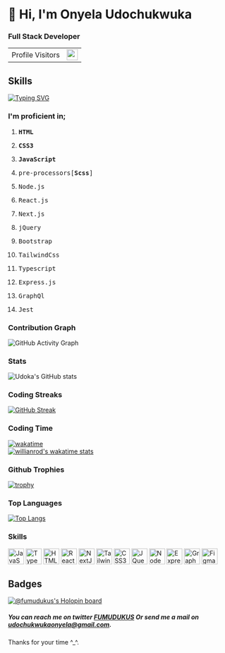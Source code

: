 # 👋 Hi, I'm Onyela Udochukwuka

### Full Stack Developer

<table align="center">
  <tr>
    <td>Profile Visitors</td>
    <td height="25">
     
<img src="https://profile-counter.glitch.me/onyelaudochukwuka/count.svg" height="25" />
     
   </td>
  </tr>
</table>

## Skills


[![Typing SVG](https://readme-typing-svg.herokuapp.com?font=Poppins&color=84A59D&size=30&lines=Open+Source+Enthusiast;My+strong+points+are;problem+solving;Critical+thinking;And+I+love+building+stuff)](https://git.io/typing-svg)

### I'm proficient in;

<ol>
 <li><pre><b>HTML</b></pre></li>
 <li><pre><b>CSS3</b></pre></li>
 <li><pre><b>JavaScript</b></pre></li>
 <li><pre>pre-processors[<b>Scss</b>]</pre></li>
 <li><pre>Node.js</pre></li>
 <li><pre>React.js</pre></li>
 <li><pre>Next.js</pre></li>
 <li><pre>jQuery</pre></li>
 <li><pre>Bootstrap</pre></li>
  <li><pre>TailwindCss</pre></li>
 <li><pre>Typescript</pre></li>
  <li><pre>Express.js</pre></li>
 <li><pre>GraphQl</pre></li>
 <li><pre>Jest</pre></li>
  </ol>

### Contribution Graph

![GitHub Activity Graph](https://activity-graph.herokuapp.com/graph?username=Onyelaudochukwuka)


### Stats
![Udoka's GitHub stats](https://github-readme-stats.vercel.app/api?username=Onyelaudochukwuka&count_private=true)

### Coding Streaks

 ​[![​GitHub Streak​](https://github-readme-streak-stats.herokuapp.com/?user=Onyelaudochukwuka)](https://github.com/Onyelaudochukwuka)<br>

### Coding Time

[![wakatime](https://wakatime.com/badge/user/3cb90ed5-1bb9-4b97-a943-3c8e85a6dcbb.svg)](https://wakatime.com/@3cb90ed5-1bb9-4b97-a943-3c8e85a6dcbb)
<br />
[![willianrod's wakatime stats](https://github-readme-stats.vercel.app/api/wakatime?username=udoka)](https://github.com/anuraghazra/github-readme-stats)

### Github Trophies

[![trophy](https://github-profile-trophy.vercel.app/?username=Onyelaudochukwuka)](https://github.com/ryo-ma/github-profile-trophy)


### Top Languages

[![Top Langs](https://github-readme-stats.vercel.app/api/top-langs/?username=Onyelaudochukwuka&count-private=true)](https://github.com/Onyelaudochukwuka/github-readme-stats&count-private=true)




### Skills

<div align="left">
<a href="https://developer.mozilla.org/en-US/docs/Web/JavaScript" target="_blank" rel="noreferrer"><img src="https://raw.githubusercontent.com/danielcranney/readme-generator/main/public/icons/skills/javascript-colored.svg" width="36" height="36" alt="JavaScript" /></a>
<a href="https://www.typescriptlang.org/" target="_blank" rel="noreferrer"><img src="https://raw.githubusercontent.com/danielcranney/readme-generator/main/public/icons/skills/typescript-colored.svg" width="36" height="36" alt="TypeScript" /></a>
<a href="https://developer.mozilla.org/en-US/docs/Glossary/HTML5" target="_blank" rel="noreferrer"><img src="https://raw.githubusercontent.com/danielcranney/readme-generator/main/public/icons/skills/html5-colored.svg" width="36" height="36" alt="HTML5" /></a>
<a href="https://reactjs.org/" target="_blank" rel="noreferrer"><img src="https://raw.githubusercontent.com/danielcranney/readme-generator/main/public/icons/skills/react-colored.svg" width="36" height="36" alt="React" /></a>
<a href="https://nextjs.org/docs" target="_blank" rel="noreferrer"><img src="https://raw.githubusercontent.com/danielcranney/readme-generator/main/public/icons/skills/nextjs-colored.svg" width="36" height="36" alt="NextJs" /></a>
<a href="https://tailwindcss.com/" target="_blank" rel="noreferrer"><img src="https://raw.githubusercontent.com/danielcranney/readme-generator/main/public/icons/skills/tailwindcss-colored.svg" width="36" height="36" alt="TailwindCSS" /></a>
<a href="https://www.w3.org/TR/CSS/#css" target="_blank" rel="noreferrer"><img src="https://raw.githubusercontent.com/danielcranney/readme-generator/main/public/icons/skills/css3-colored.svg" width="36" height="36" alt="CSS3" /></a>
<a href="https://jquery.com/" target="_blank" rel="noreferrer"><img src="https://raw.githubusercontent.com/danielcranney/readme-generator/main/public/icons/skills/jquery-colored.svg" width="36" height="36" alt="JQuery" /></a>
<a href="https://nodejs.org/en/" target="_blank" rel="noreferrer"><img src="https://raw.githubusercontent.com/danielcranney/readme-generator/main/public/icons/skills/nodejs-colored.svg" width="36" height="36" alt="NodeJS" /></a>
<a href="https://expressjs.com/" target="_blank" rel="noreferrer"><img src="https://raw.githubusercontent.com/danielcranney/readme-generator/main/public/icons/skills/express-colored.svg" width="36" height="36" alt="Express" /></a>
<a href="https://graphql.org/" target="_blank" rel="noreferrer"><img src="https://raw.githubusercontent.com/danielcranney/readme-generator/main/public/icons/skills/graphql-colored.svg" width="36" height="36" alt="GraphQL" /></a>
<a href="https://www.figma.com/" target="_blank" rel="noreferrer"><img src="https://raw.githubusercontent.com/danielcranney/readme-generator/main/public/icons/skills/figma-colored.svg" width="36" height="36" alt="Figma" /></a>
</div>

## Badges

[![@fumudukus's Holopin board](https://holopin.me/fumudukus)](https://holopin.io/@fumudukus)

##### You can reach me on twitter [FUMUDUKUS](https://twitter.com/FUMUDUKUS) Or send me a mail on <a href="udochukwukaonyela@gmail.com">udochukwukaonyela@gmail.com</a>.
Thanks for your time ^_^.

<!---
Onyelaudochukwuka/Onyelaudochukwuka is a ✨ special ✨ repository because its `README.md` (this file) appears on your GitHub profile.
You can click the Preview link to take a look at your changes.
--->
